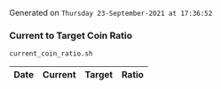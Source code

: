 Generated on `Thursday 23-September-2021 at 17:36:52`

### Current to Target Coin Ratio
`current_coin_ratio.sh`

Date|Current|Target|Ratio
---|---|---|---
